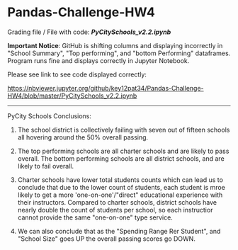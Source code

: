 # Pandas-Challenge-HW4
Grading file / File with code: ***PyCitySchools_v2.2.ipynb***


****Important Notice****:
GitHub is shifting columns and displaying incorrectly in "School Summary", "Top performing", and "bottom Performing" dataframes. Program runs fine and displays correctly in Jupyter Notebook.

Please see link to see code displayed correctly:

https://nbviewer.jupyter.org/github/key12pat34/Pandas-Challenge-HW4/blob/master/PyCitySchools_v2.2.ipynb
*****************************************************

PyCity Schools Conclusions:

1. The school district is collectively failing with seven out of fifteen schools all hovering around the 50% overall passing.

2. The top performing schools are all charter schools and are likely to pass overall. The bottom performing schools are all district schools, and are likely to fail overall.

3. Charter schools have lower total students counts which can lead us to conclude that due to the lower count of students, each student is mroe likely to get a more 'one-on-one'/"direct" educational experience with their instructors. Compared to charter schools, district schools have nearly double the count of students per school, so each instructior cannot provide the same "one-on-one" type service.

4. We can also conclude that as the "Spending Range Rer Student", and "School Size" goes UP the overall passing scores go DOWN.

